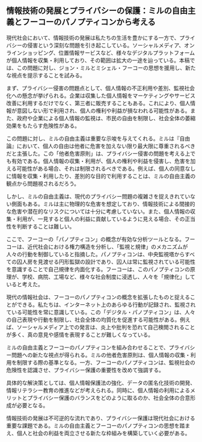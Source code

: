 ## 情報技術の発展とプライバシーの保護：ミルの自由主義とフーコーのパノプティコンから考える

現代社会において、情報技術の発展は私たちの生活を豊かにする一方で、プライバシーの侵害という深刻な問題を引き起こしている。ソーシャルメディア、オンラインショッピング、位置情報サービスなど、様々なデジタルプラットフォームが個人情報を収集・利用しており、その範囲は拡大の一途を辿っている。本稿では、この問題に対し、ジョン・ミルとミシェル・フーコーの思想を援用し、新たな視点を提示することを試みる。

まず、プライバシー侵害の問題点として、個人情報の不正利用や差別、監視社会化への懸念が挙げられる。企業は収集した個人情報をマーケティングやサービス改善に利用するだけでなく、第三者に販売することもある。これにより、個人情報が意図しない形で利用され、個人の権利や利益が損なわれる可能性がある。また、政府や企業による個人情報の監視は、市民の自由を制限し、社会全体の萎縮効果をもたらす危険性がある。

この問題に対し、ミルの自由主義は重要な示唆を与えてくれる。ミルは『自由論』において、個人の自由は他者に危害を加えない限り最大限に尊重されるべきだと主張した。この「他者危害原則」は、プライバシー侵害の問題を考える上でも有効である。個人情報の収集・利用が、個人の権利や利益を侵害し、危害を加える可能性がある場合、それは制限されるべきである。例えば、個人の同意なしに情報を収集・利用したり、差別的な目的で利用することは、ミルの自由主義の観点から問題視されるだろう。

しかし、ミルの自由主義は、現代のプライバシー問題の複雑さを捉えきれていない側面もある。ミルは主に物理的な危害を想定しており、情報技術による間接的な危害や潜在的なリスクについては十分に考慮していない。また、個人情報の収集・利用が、一見すると個人の利益に貢献しているように見える場合、その正当性を判断することは難しい。

ここで、フーコーの「パノプティコン」の概念が有効な分析ツールとなる。フーコーは、近代社会における権力構造を分析し、「監視と規律」のメカニズムが人々の行動を制御していると指摘した。パノプティコンは、中央監視塔からすべての囚人房を見渡せる円形監獄の設計であり、囚人は常に監視されている可能性を意識することで自己規律を内面化する。フーコーは、このパノプティコンの原理が、学校、病院、工場など、様々な社会制度に浸透し、人々を「規律化」していると考えた。

現代の情報社会は、フーコーのパノプティコンの概念を拡張したものと捉えることができる。私たちは、インターネット上のあらゆる行動が記録され、監視されている可能性を常に意識している。この「デジタル・パノプティコン」は、人々の自己表現や行動を制限し、社会全体の均質化を促進する可能性がある。例えば、ソーシャルメディア上での発言は、炎上や批判を恐れて自己検閲されることが多く、真の意見や感情を表現することが難しくなっている。

ミルの自由主義とフーコーのパノプティコンを組み合わせることで、プライバシー問題への新たな視点が得られる。ミルの他者危害原則は、個人情報の収集・利用を制限する際の基準となる。一方、フーコーのパノプティコンは、監視社会の危険性を認識させ、プライバシー保護の重要性を改めて強調する。

具体的な解決策としては、個人情報保護法の強化、データの匿名化技術の開発、情報リテラシー教育の推進などが考えられる。同時に、個人情報の利用によるメリットとプライバシー保護のバランスをどのように取るのか、社会全体の合意形成が必要となる。

情報技術の発展は不可逆的な流れであり、プライバシー保護は現代社会における重要な課題である。ミルの自由主義とフーコーのパノプティコンの思想を踏まえ、個人と社会の利益を両立させる新たな枠組みを構築していく必要がある。
